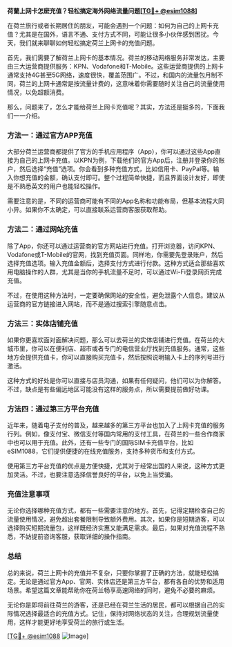 **荷蘭上网卡怎麽充值？轻松搞定海外网络流量问题[[TG💪+ @esim1088](https://t.me/s/esim1088)]**

在荷兰旅行或者长期居住的朋友，可能会遇到一个问题：如何为自己的上网卡充值？尤其是在国外，语言不通、支付方式不同，可能让很多小伙伴感到困扰。今天，我们就来聊聊如何轻松搞定荷兰上网卡的充值问题。

首先，我们需要了解荷兰上网卡的基本情况。荷兰的移动网络服务非常发达，主要由三大运营商提供服务：KPN、Vodafone和T-Mobile。这些运营商提供的上网卡通常支持4G甚至5G网络，速度很快，覆盖范围广。不过，和国内的流量包月制不同，荷兰的上网卡通常是按流量计费的，这意味着你需要随时关注自己的流量使用情况，以免超额消费。

那么，问题来了，怎么才能给荷兰上网卡充值呢？其实，方法还是挺多的，下面我们一一介绍。

### 方法一：通过官方APP充值

大部分荷兰运营商都提供了官方的手机应用程序（App），你可以通过这些App直接为自己的上网卡充值。以KPN为例，下载他们的官方App后，注册并登录你的账户，然后选择“充值”选项。你会看到多种充值方式，比如信用卡、PayPal等。输入你想充值的金额，确认支付即可。整个过程简单快捷，而且界面设计友好，即使是不熟悉英文的用户也能轻松操作。

需要注意的是，不同的运营商可能有不同的App名称和功能布局，但基本流程大同小异。如果你不太确定，可以直接联系运营商客服获取帮助。

### 方法二：通过网站充值

除了App，你还可以通过运营商的官方网站进行充值。打开浏览器，访问KPN、Vodafone或T-Mobile的官网，找到充值页面。同样地，你需要先登录账户，然后选择充值选项。输入充值金额后，选择支付方式进行付款。这种方式适合那些喜欢用电脑操作的人群，尤其是当你的手机流量不足时，可以通过Wi-Fi登录网页完成充值。

不过，在使用这种方法时，一定要确保网站的安全性，避免泄露个人信息。建议从运营商的官方链接进入网站，而不是通过搜索引擎随意点击。

### 方法三：实体店铺充值

如果你更喜欢面对面解决问题，那么可以去荷兰的实体店铺进行充值。在荷兰的大城市里，你可以在便利店、超市或者专门的电信营业厅找到充值服务。通常，这些地方会提供充值卡，你可以直接购买充值卡，然后按照说明输入卡上的序列号进行激活。

这种方式的好处是你可以直接与店员沟通，如果有任何疑问，他们可以为你解答。不过，缺点是有些偏远地区可能没有这样的服务点，所以需要提前做好功课。

### 方法四：通过第三方平台充值

近年来，随着电子支付的普及，越来越多的第三方平台也加入了上网卡充值的服务行列。例如，像支付宝、微信支付等国内常用的支付工具，在荷兰的一些合作商家中也可以用于充值。此外，还有一些专门的国际SIM卡充值平台，比如eSIM1088，它们提供便捷的在线充值服务，支持多种货币和支付方式。

使用第三方平台充值的优点是方便快捷，尤其对于经常出国的人来说，这种方式更加灵活。不过，也要注意选择信誉良好的平台，以免上当受骗。

### 充值注意事项

无论你选择哪种充值方式，都有一些需要注意的地方。首先，记得定期检查自己的流量使用情况，避免超出套餐限制导致额外费用。其次，如果你是短期游客，可以选择购买短期流量包，这样既经济实惠又能满足需求。最后，如果对充值流程不熟悉，不妨提前咨询客服，获取详细的操作指南。

### 总结

总的来说，荷兰上网卡的充值并不复杂，只要你掌握了正确的方法，就能轻松搞定。无论是通过官方App、官网、实体店还是第三方平台，都有各自的优势和适用场景。希望这篇文章能帮助你在荷兰畅享高速网络的同时，避免不必要的麻烦。

无论你是即将前往荷兰的游客，还是已经在荷兰生活的居民，都可以根据自己的实际情况选择最适合的充值方式。记住，保持对网络状态的关注，合理规划流量使用，这样才能更好地享受荷兰的旅行或生活。

[[TG💪+ @esim1088](https://t.me/s/esim1088) ![Image](https://i.postimg.cc/4NQfJmqS/Snipaste-2025-05-13-00-14-12.png)]